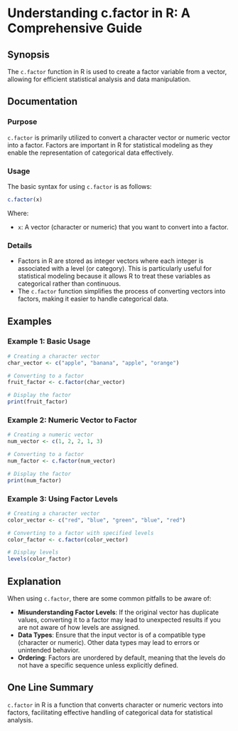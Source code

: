 <!--
Meta Description: # Understanding c.factor in R: A Comprehensive Guide ## Synopsis The `c.factor` function in R is used to create a factor variable from a vector, allow...
Meta Keywords: factor, vector, levels, data, character
-->

# Understanding c.factor in R: A Comprehensive Guide

## Synopsis
The `c.factor` function in R is used to create a factor variable from a vector, allowing for efficient statistical analysis and data manipulation.

## Documentation

### Purpose
`c.factor` is primarily utilized to convert a character vector or numeric vector into a factor. Factors are important in R for statistical modeling as they enable the representation of categorical data effectively.

### Usage
The basic syntax for using `c.factor` is as follows:

```R
c.factor(x)
```

Where:
- `x`: A vector (character or numeric) that you want to convert into a factor.

### Details
- Factors in R are stored as integer vectors where each integer is associated with a level (or category). This is particularly useful for statistical modeling because it allows R to treat these variables as categorical rather than continuous.
- The `c.factor` function simplifies the process of converting vectors into factors, making it easier to handle categorical data.

## Examples

### Example 1: Basic Usage
```R
# Creating a character vector
char_vector <- c("apple", "banana", "apple", "orange")

# Converting to a factor
fruit_factor <- c.factor(char_vector)

# Display the factor
print(fruit_factor)
```

### Example 2: Numeric Vector to Factor
```R
# Creating a numeric vector
num_vector <- c(1, 2, 2, 1, 3)

# Converting to a factor
num_factor <- c.factor(num_vector)

# Display the factor
print(num_factor)
```

### Example 3: Using Factor Levels
```R
# Creating a character vector
color_vector <- c("red", "blue", "green", "blue", "red")

# Converting to a factor with specified levels
color_factor <- c.factor(color_vector)

# Display levels
levels(color_factor)
```

## Explanation
When using `c.factor`, there are some common pitfalls to be aware of:

- **Misunderstanding Factor Levels**: If the original vector has duplicate values, converting it to a factor may lead to unexpected results if you are not aware of how levels are assigned.
- **Data Types**: Ensure that the input vector is of a compatible type (character or numeric). Other data types may lead to errors or unintended behavior.
- **Ordering**: Factors are unordered by default, meaning that the levels do not have a specific sequence unless explicitly defined.

## One Line Summary
`c.factor` in R is a function that converts character or numeric vectors into factors, facilitating effective handling of categorical data for statistical analysis.